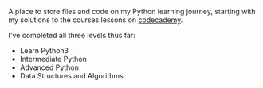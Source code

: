 A place to store files and code on my Python learning journey, starting with my solutions to the courses lessons on [codecademy](https://codecademy.com).

I've completed all three levels thus far:
* Learn Python3
* Intermediate Python
* Advanced Python
* Data Structures and Algorithms
